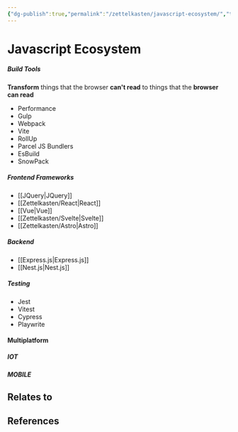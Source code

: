 ```yaml
---
{"dg-publish":true,"permalink":"/zettelkasten/javascript-ecosystem/","title":"Javascript Ecosystem","tags":["status/todo"],"created":"2023-10-10T17:48:35.847+01:00"}
---
```



# Javascript Ecosystem


##### Build Tools
**Transform** things that the browser **can't read** to things that the **browser can read**
- Performance
- Gulp
- Webpack
- Vite
- RollUp
- Parcel
JS Bundlers
- EsBuild
- SnowPack

##### Frontend Frameworks
- [[JQuery\|JQuery]]
- [[Zettelkasten/React\|React]]
- [[Vue\|Vue]]
- [[Zettelkasten/Svelte\|Svelte]]
- [[Zettelkasten/Astro\|Astro]]


##### Backend
- [[Express.js\|Express.js]]
- [[Nest.js\|Nest.js]]

##### Testing
- Jest
- Vitest
- Cypress
- Playwrite

#### Multiplatform
##### IOT
##### MOBILE



## Relates to
## References
